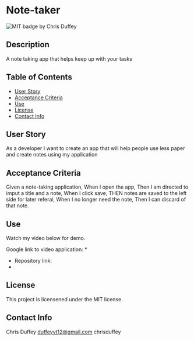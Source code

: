 # Note-taker
  ![MIT badge ](https://img.shields.io/badge/License-MIT-yellow.svg)
  by Chris Duffey
  ## Description
  A note taking app that helps keep up with your tasks
  ## Table of Contents
  - [User Story](#user-story)
  - [Acceptance Criteria](#acceptance-criteria)
  - [Use](#use)
  - [License](#license)
  - [Contact Info](#contact-info)


  ## User Story
  As a developer I want to create an app that will help people use less paper and create notes using my application
  ## Acceptance Criteria
  Given a note-taking application,
  When I open the app,
  Then I am directed to imput a title and a note,
  When I click save, 
  THEN notes are saved to the left side for later referal, When I no longer need the note,
  Then I can discard of that note.
  ## Use
  Watch my video below for demo.

   Google link to video application:
  * 
  * Repository link:
  * 
  ## License
This project is licensened under the MIT license.
  ## Contact Info
  Chris Duffey
  duffeyvt12@gmail.com
  chrisduffey